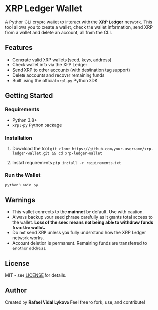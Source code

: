 # XRP Ledger Wallet
A Python CLI crypto wallet to interact with the **XRP Ledger** network.
This tool allows you to create a wallet, check the wallet information, send XRP from a wallet and delete an account, all from the CLI.

## Features
- Generate valid XRP wallets (seed, keys, address)
- Check wallet info via the XRP Ledger
- Send XRP to other accounts (with destination tag support)
- Delete accounts and recover remaining funds
- Built using the official `xrpl-py` Python SDK

## Getting Started
### Requirements
- Python 3.8+
- `xrpl-py` Python package

### Installation
1. Download the tool
`git clone https://github.com/your-username/xrp-ledger-wallet.git && cd xrp-ledger-wallet`

2. Install requirements
`pip install -r requirements.txt`

### Run the Wallet
`python3 main.py`

## Warnings
- This wallet connects to the **mainnet** by default. Use with caution.
- Always backup your seed phrase carefully as it grants total access to the wallet. **Loss of the seed means not being able to withdraw funds from the wallet.**
- Do not send XRP unless you fully understand how the XRP Ledger network works.
- Account deletion is permanent. Remaining funds are transferred to another address.

## License
MIT - see [LICENSE](LICENSE) for details.

## Author
Created by **Rafael Vidal Lykova**
Feel free to fork, use, and contribute!

